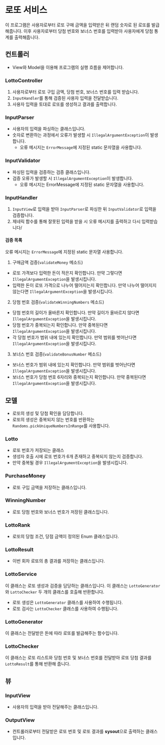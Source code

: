 # 로또 서비스

이 프로그램은 사용자로부터 로또 구매 금액을 입력받은 뒤 랜덤 숫자로 된 로또를 발급해줍니다.
이후 사용자로부터 당첨 번호와 보너스 번호를 입력받아 사용자에게 당첨 통계를 출력해줍니다.

## 컨트롤러

- View와 Model을 이용해 프로그램의 실행 흐름을 제어합니다.

### LottoController

1. 사용자로부터 로또 구입 금액, 당첨 번호, 보너스 번호를 입력 받습니다.
2. `InputHandler`를 통해 검증된 사용자 입력을 전달받습니다.
3. 사용자 입력을 토대로 로또를 생성하고 결과를 출력합니다.

### InputParser

- 사용자의 입력을 파싱하는 클래스입니다.
- 숫자로 변환하는 과정에서 오류가 발생할 시 `IllegalArgumentException`이 발생합니다.
    - 오류 메시지는 `ErrorMessage`에 지정된 static 문자열을 사용합니다.

### InputValidator

- 파싱된 입력을 검증하는 검증 클래스입니다.
- 검증 오류가 발생할 시 `IllegalArgumentException`이 발생합니다.
    - 오류 메시지는 ErrorMessage에 지정된 static 문자열을 사용합니다.

### InputHandler

1. `InputView`로 입력을 받아 `InputParser`로 파싱한 뒤 `InputValidator`로 입력을 검증합니다.
2. 제네릭 함수를 통해 잘못된 입력을 받을 시 오류 메시지를 출력하고 다시 입력받습니다/

#### 검증 목록

오류 메시지는 `ErrorMessage`에 지정된 static 문자열 사용합니다.

1. 구매금액 검증(`validateMoney` 메소드)

- 로또 가격보다 입력한 돈이 적은지 확인합니다. 만약 그렇다면 `IllegalArgumentException`을 발생시킵니다.
- 입력한 돈이 로또 가격으로 나누어 떨어지는지 확인합니다. 만약 나누어 떨어지지 않는다면 `IllegalArgumentException`을 발생시킵니다.

2. 당첨 번호 검증(`validateWinningNumbers` 메소드)

- 당첨 번호의 길이가 올바른지 확인합니다. 만약 길이가 올바르지 않다면 `IllegalArgumentException`을 발생시킵니다.
- 당첨 번호가 중복되는지 확인합니다. 만약 중복된다면 `IllegalArgumentException`을 발생시킵니다.
- 각 당첨 번호가 범위 내에 있는지 확인합니다. 만약 범위를 벗어난다면 `IllegalArgumentException`을 발생시킵니다.

3. 보너스 번호 검증(`validateBonusNumber` 메소드)

- 보너스 번호가 범위 내에 있는지 확인합니다. 만약 범위를 벗어난다면 `IllegalArgumentException`을 발생시킵니다.
- 보너스 번호가 당첨 번호 6자리와 중복되는지 확인합니다. 만약 중복된다면 `IllegalArgumentException`을 발생시킵니다.

## 모델

- 로또의 생성 및 당첨 확인을 담당합니다.
- 로또의 생성은 중복되지 않는 번호를 반환하는 `Randoms.pickUniqueNumbersInRange`를 사용합니다.

### Lotto

- 로또 번호가 저장되는 클래스
- 생성자 호출 시에 로또 번호가 6개 존재하고 중복되지 않는지 검증합니다.
- 만약 중복될 경우 `IllegalArgumentException`을 발생시킵니다.

### PurchaseMoney

- 로또 구입 금액을 저장하는 클래스입니다.

### WinningNumber

- 로또 당첨 번호와 보너스 번호가 저장된 클래스입니다.

### LottoRank

- 로또의 당첨 조건, 당점 금액이 정의된 Enum 클래스입니다.

### LottoResult

- 이번 회차 로또의 총 결과를 저장하는 클래스입니다.

### LottoService

이 클래스는 로또 생성과 검증을 담당하는 클래스입니다.
이 클래스는 `LottoGenerator`와 `LottoChecker` 두 개의 클래스를 호출해 반환합니다.

- 로또 생성은 `LottoGenerator` 클래스를 사용하여 수행됩니다.
- 로또 검사는 `LottoChecker` 클래스를 사용하여 수행됩니다.

### LottoGenerator

이 클래스는 전달받은 돈에 따라 로또를 발급해주는 함수입니다.

### LottoChecker

이 클래스는 로또 리스트와 당첨 번호 및 보너스 번호를 전달받아 로또 당첨 결과를 `LottoResult`를 통해 반환해 줍니다.

## 뷰

### InputView

- 사용자의 입력을 받아 전달해주는 클래스입니다.

### OutputView

- 컨트롤러로부터 전달받은 로또 번호 및 로또 결과를 **sysout**으로 출력하는 클래스입니다.
